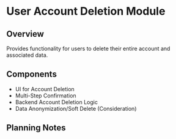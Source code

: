# User Account Deletion Module

## Overview

Provides functionality for users to delete their entire account and associated data.

## Components

- UI for Account Deletion
- Multi-Step Confirmation
- Backend Account Deletion Logic
- Data Anonymization/Soft Delete (Consideration)

## Planning Notes
